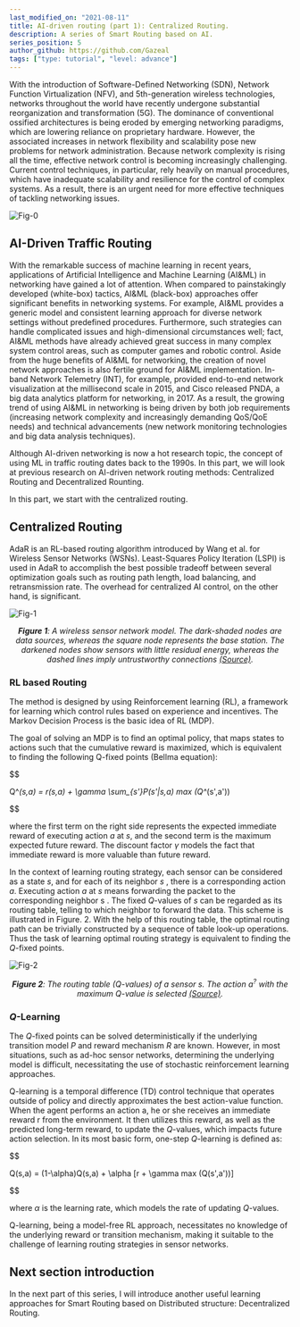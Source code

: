 ```yaml
---
last_modified_on: "2021-08-11"      
title: AI-driven routing (part 1): Centralized Routing.
description: A series of Smart Routing based on AI.
series_position: 5
author_github: https://github.com/Gazeal  
tags: ["type: tutorial", "level: advance"]
---
```


With the introduction of Software-Defined Networking (SDN), Network Function Virtualization (NFV), and 5th-generation wireless technologies, networks throughout the world have recently undergone substantial reorganization and transformation (5G). The dominance of conventional ossified architectures is being eroded by emerging networking paradigms, which are lowering reliance on proprietary hardware. However, the associated increases in network flexibility and scalability pose new problems for network administration. Because network complexity is rising all the time, effective network control is becoming increasingly challenging. Current control techniques, in particular, rely heavily on manual procedures, which have inadequate scalability and resilience for the control of complex systems. As a result, there is an urgent need for more effective techniques of tackling networking issues.

![Fig-0](https://vision.aioz.io/f/ce0c34940f144eda900c/?dl=1)

## AI-Driven Traffic Routing
With the remarkable success of machine learning in recent years, applications of Artificial Intelligence and Machine Learning (AI&ML) in networking have gained a lot of attention. When compared to painstakingly developed (white-box) tactics, AI&ML (black-box) approaches offer significant benefits in networking systems. For example, AI&ML provides a generic model and consistent learning approach for diverse network settings without predefined procedures. Furthermore, such strategies can handle complicated issues and high-dimensional circumstances well; fact, AI&ML methods have already achieved great success in many complex system control areas, such as computer games and robotic control. Aside from the huge benefits of AI&ML for networking, the creation of novel network approaches is also fertile ground for AI&ML implementation. In-band Network Telemetry (INT), for example, provided end-to-end network visualization at the millisecond scale in 2015, and Cisco released PNDA, a big data analytics platform for networking, in 2017. As a result, the growing trend of using AI&ML in networking is being driven by both job requirements (increasing network complexity and increasingly demanding QoS/QoE needs) and technical advancements (new network monitoring technologies and big data analysis techniques).

Although AI-driven networking is now a hot research topic, the concept of using ML in traffic routing dates back to the 1990s. In this part, we will look at previous research on AI-driven network routing methods: Centralized Routing and Decentralized Rounting.

In this part, we start with the centralized  routing.
## Centralized Routing

AdaR is an RL-based routing algorithm introduced by Wang et al. for Wireless Sensor Networks (WSNs). Least-Squares Policy Iteration (LSPI) is used in AdaR to accomplish the best possible tradeoff between several optimization goals such as routing path length, load balancing, and retransmission rate. The overhead for centralized AI control, on the other hand, is significant.

![Fig-1](https://vision.aioz.io/f/ca4aeade3f2743b4b304/?dl=1)
*<center>**Figure 1**:  A wireless sensor network model. The dark-shaded nodes are data sources, whereas the square node represents the base station. The darkened nodes show sensors with little residual energy, whereas the dashed lines imply untrustworthy connections [(Source)](https://ieeexplore.ieee.org/document/4019984).</center>*

### RL based Routing
The method is designed by using Reinforcement learning (RL), a framework for learning which control rules based on experience and incentives. The Markov Decision Process is the basic idea of RL (MDP).

The goal of solving an MDP is to find an optimal policy, that maps states to actions such that the cumulative reward is maximized, which is equivalent to finding the following Q-fixed points (Bellma equation):


$$

Q^*(s,a) = r(s,a) + \gamma \sum_{s'}P(s'|s,a) max (Q^*(s',a'))

$$

where the first term on the right side represents the expected immediate reward of executing action $a$ at $s$, and the second term is the maximum expected future reward. The discount factor $\gamma$ models the fact that immediate reward is more valuable than future reward.

In the context of learning routing strategy, each sensor can be considered as a state $s$, and for each of its neighbor $s$ , there is a corresponding action $a$. Executing action $a$ at $s$ means forwarding the packet to the corresponding neighbor s . The fixed $Q$-values of $s$ can be regarded as its routing table, telling to which neighbor to forward the data. This scheme is illustrated in Figure. 2. With the help of this routing table, the optimal routing path can be trivially constructed by a sequence of table look-up operations. Thus the task of learning optimal routing strategy is equivalent to finding the $Q$-fixed points.

![Fig-2](https://vision.aioz.io/f/5e50b138735444e196cb/?dl=1)
*<center>**Figure 2**:  The routing table ($Q$-values) of a sensor $s$. The action $a^?$ with the maximum $Q$-value is selected [(Source)](https://ieeexplore.ieee.org/document/4019984).</center>*

### $Q$-Learning
The $Q$-fixed points can be solved deterministically if the underlying transition model $P$ and reward mechanism $R$ are known. However, in most situations, such as ad-hoc sensor networks, determining the underlying model is difficult, necessitating the use of stochastic reinforcement learning approaches.

Q-learning is a temporal difference (TD) control technique that operates outside of policy and directly approximates the best action-value function. When the agent performs an action a, he or she receives an immediate reward r from the environment. It then utilizes this reward, as well as the predicted long-term reward, to update the $Q$-values, which impacts future action selection. In its most basic form, one-step $Q$-learning is defined as:

$$

Q(s,a) = (1-\alpha)Q(s,a) + \alpha [r + \gamma max (Q(s',a'))]

$$

where $\alpha$ is the learning rate, which models the rate of updating $Q$-values.

Q-learning, being a model-free RL approach, necessitates no knowledge of the underlying reward or transition mechanism, making it suitable to the challenge of learning routing strategies in sensor networks.

## Next section introduction
In the next part of this series, I will introduce another useful  learning approaches for Smart Routing based on Distributed structure: Decentralized Routing.